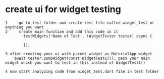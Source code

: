 # create ui for widget testing
    1     go to test folder and create test file called widget_test or anything you want 
    2     create main function and add this code in it
            testWidgets('Name of Test', (WidgetTester tester) async {
   
            });

    3 after creating your ui with parent widget as MaterialApp widget
        await tester.pumpWidget(const WidgetTest1()); pass your main widget which you want to test in this instead of WidgetTest1()
    
    4 now start analyzing code from widget_test.dart file in test folder